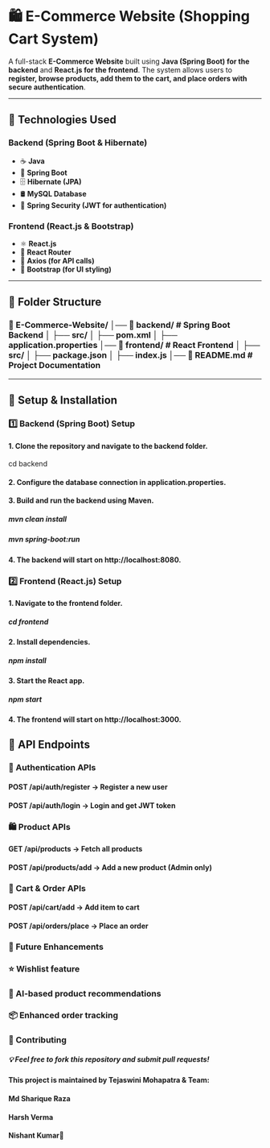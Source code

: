 # 🛍️ E-Commerce Website (Shopping Cart System)
A full-stack **E-Commerce Website** built using **Java (Spring Boot) for the backend** and **React.js for the frontend**. The system allows users to **register, browse products, add them to the cart, and place orders with secure authentication**.

---

## 📌 Technologies Used
### Backend (Spring Boot & Hibernate)
- ☕ **Java**
- 🚀 **Spring Boot**
- 🗄 **Hibernate (JPA)**
- 🛢 **MySQL Database**
- 🔐 **Spring Security (JWT for authentication)**

### Frontend (React.js & Bootstrap)
- ⚛️ **React.js**
- 🔀 **React Router**
- 📡 **Axios (for API calls)**
- 🎨 **Bootstrap (for UI styling)**

---

## 📂 Folder Structure
### 📂 E-Commerce-Website/ │── 📂 backend/ # Spring Boot Backend │ ├── src/ │ ├── pom.xml │ ├── application.properties │── 📂 frontend/ # React Frontend │ ├── src/ │ ├── package.json │ ├── index.js │── 📜 README.md # Project Documentation



---

## 🔧 Setup & Installation
### 1️⃣ Backend (Spring Boot) Setup
#### 1. Clone the repository and navigate to the **backend** folder.
   cd backend
#### 2. Configure the database connection in application.properties.
#### 3. Build and run the backend using Maven.
   ##### mvn clean install
   ##### mvn spring-boot:run
#### 4. The backend will start on http://localhost:8080.
   
### 2️⃣ Frontend (React.js) Setup
#### 1. Navigate to the frontend folder.
   ##### cd frontend
#### 2. Install dependencies.
   ##### npm install
#### 3. Start the React app.
   ##### npm start
#### 4. The frontend will start on http://localhost:3000.

## 📡 API Endpoints
### 🔑 Authentication APIs
#### POST /api/auth/register → Register a new user
#### POST /api/auth/login → Login and get JWT token
### 🛍️ Product APIs
#### GET /api/products → Fetch all products
#### POST /api/products/add → Add a new product (Admin only)
### 🛒 Cart & Order APIs
#### POST /api/cart/add → Add item to cart
#### POST /api/orders/place → Place an order
### 🚀 Future Enhancements
### ⭐ Wishlist feature
### 🤖 AI-based product recommendations
### 📦 Enhanced order tracking
### 🤝 Contributing
##### 💡 Feel free to fork this repository and submit pull requests!

#### This project is maintained by Tejaswini Mohapatra & Team:
####      Md Sharique Raza
####      Harsh Verma
####      Nishant Kumar🚀
